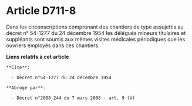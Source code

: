 # Article D711-8

Dans les circonscriptions comprenant des chantiers de type assujettis au décret n° 54-1277 du 24 décembre 1954 les délégués
mineurs titulaires et suppléants sont soumis aux mêmes visites médicales périodiques que les ouvriers employés dans ces
chantiers.

**Liens relatifs à cet article**

	**Cite**:

	  - Décret n°54-1277 du 24 décembre 1954

	**Abrogé par**:

	  - Décret n°2008-244 du 7 mars 2008 - art. 9 (V)
